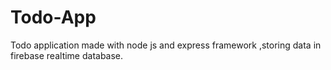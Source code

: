 # Todo-App
Todo application made with node js and express framework ,storing data in firebase realtime database. 
